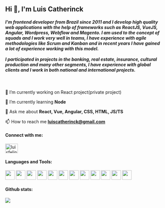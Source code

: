 <h2>Hi 👋, I'm Luis Catherinck</h2>
<h5>I'm frontend developer from Brazil since 2011 and I develop high quality web applications with the help of frameworks such as ReactJS, VueJS, Angular, Wordpress, Webflow and Magento. I am used to the concept of squads and I work very well in teams, I have experience with agile methodologies like Scrum and Kanban and in recent years I have gained a lot of experience working with this model.
<br/><br/>
I participated in projects in the banking, real estate, insurance, cultural production and many other segments, I have experience with global clients and I work in both national and international projects.</h5>

<br/>

🔭 I’m currently working on React project(private project)

🌱 I’m currently learning **Node**

<!--
👨‍💻 All of my projects are available at [luiscatherinck.dev](luiscatherinck.dev)

📝 I regularly write articles on [luiscatherinck.dev/blog](luiscatherinck.dev/blog)
-->
💬 Ask me about **React, Vue, Angular, CSS, HTML, JS/TS**

📫 How to reach me **luiscatherinck@gmail.com** 


<h4 align="left">Connect with me:</h4>
<p align="left">
<a href="https://linkedin.com/in/luisfelippefernandes" target="blank"><img align="center" src="https://raw.githubusercontent.com/rahuldkjain/github-profile-readme-generator/master/src/images/icons/Social/linked-in-alt.svg" alt="luisfelippefernandes" height="30" width="40" /></a>
</p>

<h4 align="left">Languages and Tools:</h4>
<div style="display: inline_block">
<img height="30" width="30" src="https://cdn.jsdelivr.net/gh/devicons/devicon/icons/html5/html5-original.svg" />
<img height="30" width="30" src="https://cdn.jsdelivr.net/gh/devicons/devicon/icons/css3/css3-original.svg" />
<img height="30" width="30" src="https://cdn.jsdelivr.net/gh/devicons/devicon/icons/javascript/javascript-original.svg" />
<img height="30" width="30" src="https://cdn.jsdelivr.net/gh/devicons/devicon/icons/typescript/typescript-original.svg" />
<img height="30" width="30" src="https://cdn.jsdelivr.net/gh/devicons/devicon/icons/react/react-original.svg" />
<img height="30" width="30" src="https://cdn.jsdelivr.net/gh/devicons/devicon/icons/vuejs/vuejs-original.svg" /> 
<img height="30" width="30" src="https://cdn.jsdelivr.net/gh/devicons/devicon/icons/angularjs/angularjs-original.svg" />           
<img height="30" width="30" src="https://cdn.jsdelivr.net/gh/devicons/devicon/icons/wordpress/wordpress-plain.svg" />
<img height="30" width="30" src="https://cdn.jsdelivr.net/gh/devicons/devicon/icons/webflow/webflow-original.svg" />
<img width="30" src="https://cdn.jsdelivr.net/gh/devicons/devicon/icons/photoshop/photoshop-plain.svg" />
<img height="30" width="30" src="https://cdn.jsdelivr.net/gh/devicons/devicon/icons/xd/xd-plain.svg" />
<img height="30" width="30" src="https://cdn.jsdelivr.net/gh/devicons/devicon/icons/figma/figma-original.svg" />  

</div>


<h4 align="left">Github stats:</h4>
<div style="display: inline_block">
<a href="https://github.com/luiscatherinck">
  <img align="center" src="https://github-readme-stats.vercel.app/api?username=luiscatherinck&show_icons=true&theme=gotham&include_all_commits=true&count_private=true" />
</a>


<!--
<a href="https://github.com/luiscatherinckt">
  <img align="center" src="https://github-readme-stats.vercel.app/api/pin/?username=luiscatherinck&theme=prussian&include_all_commits=true&count_private=true&repo=luiscatherinck/react-studies" />
</a> -->
</div>

